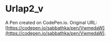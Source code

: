 # Urlap2_v

A Pen created on CodePen.io. Original URL: [https://codepen.io/sabbathka/pen/VwmedaW](https://codepen.io/sabbathka/pen/VwmedaW).


